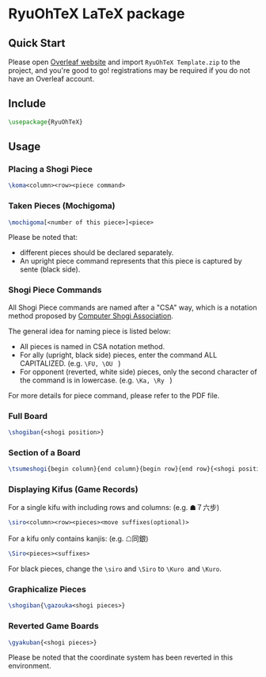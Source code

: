 # RyuOhTeX LaTeX package
## Quick Start
Please open [Overleaf website](https://overleaf.com) and import `RyuOhTeX Template.zip` to the project, and you're good to go!
registrations may be required if you do not have an Overleaf account.
## Include

```tex
\usepackage{RyuOhTeX}
```

## Usage

### Placing a Shogi Piece

```tex
\koma<column><row><piece command>
```

### Taken Pieces (Mochigoma)

```tex
\mochigoma[<number of this piece>]<piece>
```

Please be noted that:

* different pieces should be declared separately.
* An upright piece command represents that this piece is captured by sente (black side).

### Shogi Piece Commands

All Shogi Piece commands are named after a "CSA" way, which is a notation method proposed by [Computer Shogi Association](http://www2.computer-shogi.org/).

The general idea for naming piece is listed below:

* All pieces is named in CSA notation method.
* For ally (upright, black side) pieces, enter the command ALL CAPITALIZED. (e.g. `\FU, \OU ` )
* For opponent (reverted, white side) pieces, only the second character of the command is in lowercase. (e.g. `\Ka, \Ry ` )

For more details for piece command, please refer to the PDF file.

### Full Board

```tex
\shogiban{<shogi position>}
```

### Section of a Board

```tex
\tsumeshogi{begin column}{end column}{begin row}{end row}{<shogi position>}
```

### Displaying Kifus (Game Records)

For a single kifu with including rows and columns: (e.g.  ☗７六步)

```tex
\siro<column><row><pieces><move suffixes(optional)>
```

For a kifu only contains kanjis: (e.g. ☖同銀)

```tex
\Siro<pieces><suffixes>
```

For black pieces, change the `\siro` and `\Siro` to `\Kuro `and `\Kuro`.

### Graphicalize Pieces

```tex
\shogiban{\gazouka<shogi pieces>}
```

### Reverted Game Boards

```tex
\gyakuban{<shogi pieces>}
```

Please be noted that the coordinate system has been reverted in this environment.

